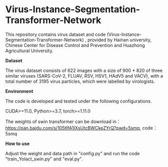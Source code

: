 # Virus-Instance-Segmentation-Transformer-Network

This repository contains virus dataset and code (Virus-Instance-Segmentation-Transformer-Network) , provided by Hainan university, Chinese Center for Disease Control and Prevention and Huazhong Agricultural University.

**Dataset**

The virus dataset consists of 622 images with a size of 900 * 820 of three similar viruses (SARS-CoV-2, FLUAV, RSV, HSV1, HAdV5 and VACV), with a total number of 3195 virus particles, which were labelled by virologists.

**Environment**

The code is developed and tested under the following configurations.

CUDA>=11.0, Python>=3.7, torch>=1.11.0

The weights of swin transformer can be download in：
https://pan.baidu.com/s/105tIfA1IXsUtcBWCkeZYrQ?pwd=5smq,
code：5smq

**How to use**

Adjust the weight and data path in "config.py" and run the code "train_Yolact_swin.py" and "eval.py". 
